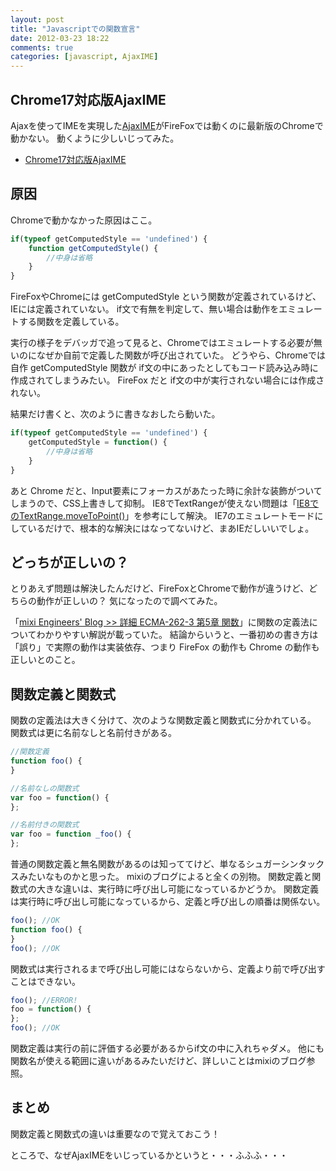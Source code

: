```yaml
---
layout: post
title: "Javascriptでの関数宣言"
date: 2012-03-23 18:22
comments: true
categories: [javascript, AjaxIME]
---
```


## Chrome17対応版AjaxIME
Ajaxを使ってIMEを実現した[AjaxIME](http://ajaxime.chasen.org/)がFireFoxでは動くのに最新版のChromeで動かない。
動くように少しいじってみた。

- [Chrome17対応版AjaxIME](http://shogo82148.github.com/AjaxIME/)


## 原因

Chromeで動かなかった原因はここ。

``` javascript
if(typeof getComputedStyle == 'undefined') {
    function getComputedStyle() {
        //中身は省略
    }
}
```

FireFoxやChromeには getComputedStyle という関数が定義されているけど、
IEには定義されていない。
if文で有無を判定して、無い場合は動作をエミュレートする関数を定義している。

実行の様子をデバッガで追って見ると、Chromeではエミュレートする必要が無いのになぜか自前で定義した関数が呼び出されていた。
どうやら、Chromeでは 自作 getComputedStyle 関数が if文の中にあったとしてもコード読み込み時に作成されてしまうみたい。
FireFox だと if文の中が実行されない場合には作成されない。

結果だけ書くと、次のように書きなおしたら動いた。 

``` javascript
if(typeof getComputedStyle == 'undefined') {
    getComputedStyle = function() {
        //中身は省略
    }
}
```

あと Chrome だと、Input要素にフォーカスがあたった時に余計な装飾がついてしまうので、CSS上書きして抑制。
IE8でTextRangeが使えない問題は「[IE8でのTextRange.moveToPoint()](http://d.hatena.ne.jp/kanehama/20100330/1269946922)」を参考にして解決。
IE7のエミュレートモードにしているだけで、根本的な解決にはなってないけど、まあIEだしいいでしょ。


## どっちが正しいの？
とりあえず問題は解決したんだけど、FireFoxとChromeで動作が違うけど、どちらの動作が正しいの？
気になったので調べてみた。

「[mixi Engineers' Blog >> 詳細 ECMA-262-3 第5章 関数](http://alpha.mixi.co.jp/blog/?p=4958)」に関数の定義法についてわかりやすい解説が載っていた。
結論からいうと、一番初めの書き方は「誤り」で実際の動作は実装依存、つまり FireFox の動作も Chrome の動作も正しいとのこと。


## 関数定義と関数式

関数の定義法は大きく分けて、次のような関数定義と関数式に分かれている。
関数式は更に名前なしと名前付きがある。

```javascript
//関数定義
function foo() {
}

//名前なしの関数式
var foo = function() {
};

//名前付きの関数式
var foo = function _foo() {
};
```

普通の関数定義と無名関数があるのは知っててけど、単なるシュガーシンタックスみたいなものかと思った。
mixiのブログによると全くの別物。
関数定義と関数式の大きな違いは、実行時に呼び出し可能になっているかどうか。
関数定義は実行時に呼び出し可能になっているから、定義と呼び出しの順番は関係ない。

```javascript
foo(); //OK
function foo() {
}
foo(); //OK
```

関数式は実行されるまで呼び出し可能にはならないから、定義より前で呼び出すことはできない。

```javascript
foo(); //ERROR!
foo = function() {
};
foo(); //OK
```

関数定義は実行の前に評価する必要があるからif文の中に入れちゃダメ。
他にも関数名が使える範囲に違いがあるみたいだけど、詳しいことはmixiのブログ参照。


## まとめ
関数定義と関数式の違いは重要なので覚えておこう！

ところで、なぜAjaxIMEをいじっているかというと・・・ふふふ・・・
